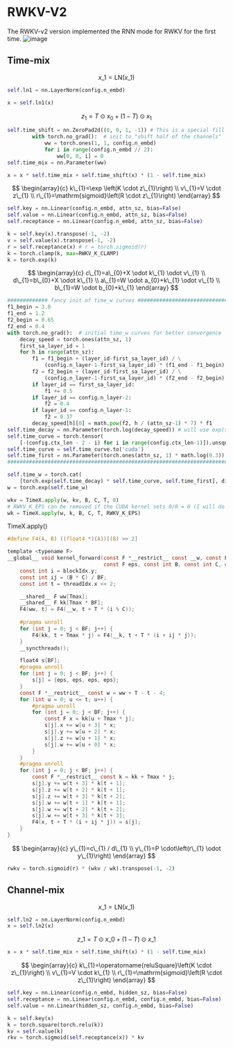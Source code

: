 # RWKV-V2
The RWKV-v2 version implemented the RNN mode for RWKV for the first time.
![image](https://rwkv.cn/_next/image?url=%2F_next%2Fstatic%2Fmedia%2FRWKV-v2-RNN-Architecture.36e56c99.jpg&w=1200&q=75)
## Time-mix
$$x\_{1}=\mathrm{LN}\left(x\_{1}\right)$$
```python
self.ln1 = nn.LayerNorm(config.n_embd)

x = self.ln1(x)
```
$$z_{1}=T \odot x_{0}+(1-T) \odot x_{1}$$
```python
self.time_shift = nn.ZeroPad2d((0, 0, 1, -1)) # This is a special fill operation used to shift the input sequence forward by one step in the time dimension (T).
        with torch.no_grad():  # init to "shift half of the channels"
            ww = torch.ones(1, 1, config.n_embd)
            for i in range(config.n_embd // 2):
                ww[0, 0, i] = 0
self.time_mix = nn.Parameter(ww)

x = x * self.time_mix + self.time_shift(x) * (1 - self.time_mix)
```
$$
\begin{array}{c}
k\_{1}=\exp \left(K \cdot z\_{1}\right) \\
v\_{1}=V \cdot z\_{1} \\
r\_{1}=\mathrm{sigmoid}\left(R \cdot z\_{1}\right)
\end{array}
$$
```python
self.key = nn.Linear(config.n_embd, attn_sz, bias=False)
self.value = nn.Linear(config.n_embd, attn_sz, bias=False)
self.receptance = nn.Linear(config.n_embd, attn_sz, bias=False)

k = self.key(x).transpose(-1, -2)
v = self.value(x).transpose(-1, -2)
r = self.receptance(x) # r = torch.sigmoid(r)
k = torch.clamp(k, max=RWKV_K_CLAMP)
k = torch.exp(k)
```
$$
\begin{array}{c}
c\_{1}=a\_{0}+X \odot k\_{1} \odot v\_{1} \\
d\_{1}=b\_{0}+X \odot k\_{1} \\
a\_{1}=W \odot a_{0}+k\_{1} \odot v\_{1} \\
b\_{1}=W \odot b_{0}+k\_{1}
\end{array}
$$
```python
############# fancy init of time_w curves ###################################
f1_begin = 3.0
f1_end = 1.2
f2_begin = 0.65
f2_end = 0.4
with torch.no_grad():  # initial time_w curves for better convergence
    decay_speed = torch.ones(attn_sz, 1)
    first_sa_layer_id = 1
    for h in range(attn_sz):
        f1 = f1_begin + (layer_id-first_sa_layer_id) / \
            (config.n_layer-1-first_sa_layer_id) * (f1_end - f1_begin)
        f2 = f2_begin + (layer_id-first_sa_layer_id) / \
            (config.n_layer-1-first_sa_layer_id) * (f2_end - f2_begin)
        if layer_id == first_sa_layer_id:
            f1 += 0.5
        if layer_id == config.n_layer-2:
            f2 = 0.4
        if layer_id == config.n_layer-1:
            f2 = 0.37
        decay_speed[h][0] = math.pow(f2, h / (attn_sz-1) * 7) * f1
self.time_decay = nn.Parameter(torch.log(decay_speed)) # will use exp(self.time_decay) to ensure time_decay > 0
self.time_curve = torch.tensor(
    [-(config.ctx_len - 2 - i) for i in range(config.ctx_len-1)]).unsqueeze(0)
self.time_curve = self.time_curve.to('cuda')
self.time_first = nn.Parameter(torch.ones(attn_sz, 1) * math.log(0.3))
#############################################################################

self.time_w = torch.cat(
    [torch.exp(self.time_decay) * self.time_curve, self.time_first], dim=-1)
w = torch.exp(self.time_w)

wkv = TimeX.apply(w, kv, B, C, T, 0)
# RWKV_K_EPS can be removed if the CUDA kernel sets 0/0 = 0 (I will do this later)
wk = TimeX.apply(w, k, B, C, T, RWKV_K_EPS)
```
TimeX.apply()
```C
#define F4(A, B) ((float4 *)(A))[(B) >> 2]

template <typename F>
__global__ void kernel_forward(const F *__restrict__ const __w, const F *__restrict__ const __k, F *__restrict__ const x,
                               const F eps, const int B, const int C, const int T) {
    const int i = blockIdx.y;
    const int ij = (B * C) / BF;
    const int t = threadIdx.x << 2;

    __shared__ F ww[Tmax];
    __shared__ F kk[Tmax * BF];
    F4(ww, t) = F4(__w, t + T * (i % C));
    
    #pragma unroll
    for (int j = 0; j < BF; j++) {
        F4(kk, t + Tmax * j) = F4(__k, t + T * (i + ij * j));
    }
    __syncthreads();

    float4 s[BF];
    #pragma unroll
    for (int j = 0; j < BF; j++) {
        s[j] = {eps, eps, eps, eps};
    }
    const F *__restrict__ const w = ww + T - t - 4;
    for (int u = 0; u <= t; u++) {
        #pragma unroll
        for (int j = 0; j < BF; j++) {
            const F x = kk[u + Tmax * j];
            s[j].x += w[u + 3] * x;
            s[j].y += w[u + 2] * x;
            s[j].z += w[u + 1] * x;
            s[j].w += w[u + 0] * x;
        }
    }
    #pragma unroll
    for (int j = 0; j < BF; j++) {
        const F *__restrict__ const k = kk + Tmax * j;
        s[j].y += w[t + 3] * k[t + 1];
        s[j].z += w[t + 2] * k[t + 1];
        s[j].z += w[t + 3] * k[t + 2];
        s[j].w += w[t + 1] * k[t + 1];
        s[j].w += w[t + 2] * k[t + 2];
        s[j].w += w[t + 3] * k[t + 3];
        F4(x, t + T * (i + ij * j)) = s[j];
    }
}
```
$$ \begin{array}{c}
y\_{1}=c\_{1} / d\_{1} \\
y\_{1}=P \cdot\left(r\_{1} \odot y\_{1}\right)
\end{array} 
$$
```python
rwkv = torch.sigmoid(r) * (wkv / wk).transpose(-1, -2)
```

## Channel-mix
$$ x\_{1}=\mathrm{LN}\left(x\_{1}\right) $$
```python
self.ln2 = nn.LayerNorm(config.n_embd)
x = self.ln2(x)
```
$$ z\_{1}=T \odot x\_{0}+(1-T) \odot x\_{1} $$
```python
x = x * self.time_mix + self.time_shift(x) * (1 - self.time_mix)
```
$$ 
\begin{array}{c}
k\_{1}=\operatorname{reluSquare}\left(K \cdot z\_{1}\right) \\
v\_{1}=V \cdot k\_{1} \\
r\_{1}=\mathrm{sigmoid}\left(R \cdot z\_{1}\right)
\end{array}
$$
```python
self.key = nn.Linear(config.n_embd, hidden_sz, bias=False)
self.receptance = nn.Linear(config.n_embd, config.n_embd, bias=False)
self.value = nn.Linear(hidden_sz, config.n_embd, bias=False)

k = self.key(x)
k = torch.square(torch.relu(k))
kv = self.value(k)
rkv = torch.sigmoid(self.receptance(x)) * kv
```
